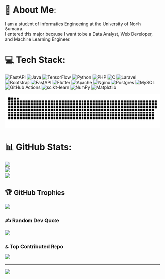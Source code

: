 # 💫 About Me:
I am a student of Informatics Engineering at the University of North Sumatra.<br>I entered this major because I want to be a Data Analyst, Web Developer, and Machine Learning Engineer.

# 💻 Tech Stack:
![FastAPI](https://img.shields.io/badge/FastAPI-005571?style=for-the-badge&logo=fastapi) ![Java](https://img.shields.io/badge/java-%23ED8B00.svg?style=for-the-badge&logo=openjdk&logoColor=white) ![TensorFlow](https://img.shields.io/badge/TensorFlow-%23FF6F00.svg?style=for-the-badge&logo=TensorFlow&logoColor=white) ![Python](https://img.shields.io/badge/python-3670A0?style=for-the-badge&logo=python&logoColor=ffdd54) ![PHP](https://img.shields.io/badge/php-%23777BB4.svg?style=for-the-badge&logo=php&logoColor=white) ![C](https://img.shields.io/badge/c-%2300599C.svg?style=for-the-badge&logo=c&logoColor=white) ![Laravel](https://img.shields.io/badge/laravel-%23FF2D20.svg?style=for-the-badge&logo=laravel&logoColor=white) ![Bootstrap](https://img.shields.io/badge/bootstrap-%238511FA.svg?style=for-the-badge&logo=bootstrap&logoColor=white) ![FastAPI](https://img.shields.io/badge/FastAPI-005571?style=for-the-badge&logo=fastapi) ![Flutter](https://img.shields.io/badge/Flutter-%2302569B.svg?style=for-the-badge&logo=Flutter&logoColor=white) ![Apache](https://img.shields.io/badge/apache-%23D42029.svg?style=for-the-badge&logo=apache&logoColor=white) ![Nginx](https://img.shields.io/badge/nginx-%23009639.svg?style=for-the-badge&logo=nginx&logoColor=white) ![Postgres](https://img.shields.io/badge/postgres-%23316192.svg?style=for-the-badge&logo=postgresql&logoColor=white) ![MySQL](https://img.shields.io/badge/mysql-4479A1.svg?style=for-the-badge&logo=mysql&logoColor=white) ![GitHub Actions](https://img.shields.io/badge/github%20actions-%232671E5.svg?style=for-the-badge&logo=githubactions&logoColor=white) ![scikit-learn](https://img.shields.io/badge/scikit--learn-%23F7931E.svg?style=for-the-badge&logo=scikit-learn&logoColor=white) ![NumPy](https://img.shields.io/badge/numpy-%23013243.svg?style=for-the-badge&logo=numpy&logoColor=white) ![Matplotlib](https://img.shields.io/badge/Matplotlib-%23ffffff.svg?style=for-the-badge&logo=Matplotlib&logoColor=black)

<picture>
  <source media="(prefers-color-scheme: dark)" srcset="https://raw.githubusercontent.com/fakhrizamaris/fakhrizamaris/output/github-snake-dark.svg" />
  <source media="(prefers-color-scheme: light)" srcset="https://raw.githubusercontent.com/fakhrizamaris/fakhrizamaris/output/github-snake.svg" />
  <img alt="github-snake" src="https://raw.githubusercontent.com/fakhrizamaris/fakhrizamaris/output/github-snake.svg" />
</picture>

# 📊 GitHub Stats:
![](https://github-readme-stats.vercel.app/api?username=fakhrizamaris&theme=dark&hide_border=false&include_all_commits=false&count_private=false)<br/>
![](https://github-readme-streak-stats.herokuapp.com/?user=fakhrizamaris&theme=dark&hide_border=false)<br/>
![](https://github-readme-stats.vercel.app/api/top-langs/?username=fakhrizamaris&theme=dark&hide_border=false&include_all_commits=false&count_private=false&layout=compact)

## 🏆 GitHub Trophies
![](https://github-profile-trophy.vercel.app/?username=fakhrizamaris&theme=radical&no-frame=false&no-bg=true&margin-w=4)

### ✍️ Random Dev Quote
![](https://quotes-github-readme.vercel.app/api?type=horizontal&theme=radical)

### 🔝 Top Contributed Repo
![](https://github-contributor-stats.vercel.app/api?username=fakhrizamaris&limit=5&theme=dark&combine_all_yearly_contributions=true)

---
[![](https://visitcount.itsvg.in/api?id=fakhrizamaris&icon=0&color=0)](https://visitcount.itsvg.in)

<!-- Proudly created with GPRM ( https://gprm.itsvg.in ) -->
